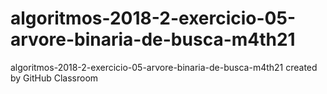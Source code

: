 # algoritmos-2018-2-exercicio-05-arvore-binaria-de-busca-m4th21
algoritmos-2018-2-exercicio-05-arvore-binaria-de-busca-m4th21 created by GitHub Classroom
